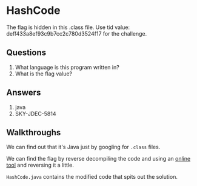 # HashCode
The flag is hidden in this .class file. Use tid value: deff433a8ef93c9b7cc2c780d3524f17 for the challenge.

## Questions
1. What language is this program written in?
2. What is the flag value?


## Answers
1. java
2. SKY-JDEC-5814

## Walkthroughs

We can find out that it's Java just by googling for `.class` files.

We can find the flag by reverse decompiling the code and using an [online tool](http://www.javadecompilers.com/) and reversing it a little.

`HashCode.java` contains the modified code that spits out the solution.
